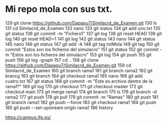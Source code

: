 # Mi repo mola con sus txt.
  129  git clone https://github.com/Dapapu7/Similacrd_de_Examen.git
  130  ls
  131  cd Similacrd_de_Examen
  132  nano
  133  git status
  134  git add uno.txt
  135  git status
  136  git commit -m "Fichero1"
  137  git log
  138  git reset HEAD
  139  git log
  140  git reset HEAD~1
  141  git log
  142  git status
  143  nano
  144  git status
  145  nano
  146  git status
  147  git add -A
  148  git tag txtMola
  149  git tag
  150  git commit "Estos son los ficheros del simulacro"
  151  git status
  152  git commit -m "Estos son los ficheros del simulacro"
  153  git log
  154  git push
  155  git push
  156  git log -graph
  157  cd ..
  158  git clone https://github.com/Dapapu7/Similacrd_de_Examen.git
  159  cd Similacrd_de_Examen
  160  git branch rama1
  161  git branch rama2
  162  git brancg
  163  git branch
  164  git checkout rama1
  165  nano
  166  git add cuatro.txt
  167  git status
  168  git commit -m "Este es archivo dentro de la rama1º"
  169  git log
  170  git checkout
  171  git checkout master
  172  git checkout main
  173  git merge rama1
  174  git branch
  175  ls
  176  git branch -d rama2
  177  git push
  178  git pull
  179  git commit -m "Ramas"
  180  git push
  181  git branch rama1
  182  git push --force
  183  git checkout rama1
  184  git push
  185   git push --set-upstream origin rama1
  186  history



https://campus.ifp.es/
